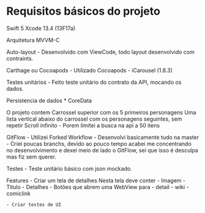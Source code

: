 # Requisitos básicos do projeto


Swift 5
Xcode 
    13.4 (13F17a)
    
Arquitetura 
    MVVM-C
    
Auto-layout 
    - Desenvolvido com ViewCode, todo layout desenvolvido com contraints.
    
Carthage ou Cocoapods
    - Utilizado Cocoapods 
        - iCarousel (1.8.3)
        
Testes unitários
    - Feito teste unitário do contrato da API, mocando os dados.
    
Persistencia de dados 
    * CoreData

O projeto contem
    Carrossel superior com os 5 primeiros personagens
    Uma lista vertical abaixo do carrossel com os personagens seguintes, sem repetir
    Scroll infinito
        - Porem limitei a busca na api a 50 itens
        
GitFlow
    - Utilizei Forked Workflow
    - Desenvolvi basicamente tudo na master
    - Criei poucas branchs, devido ao pouco tempo acabei me concentrando no desenvolvimento e dexei meio de lado o GitFlow, sei que isso é desculpa mas fiz sem querer.
    
Testes
    - Teste unitário básico com json mockado.
    
Features
    - Criar um tela de detalhes 
        Nesta tela deve conter 
            - Imagem
            - Titulo
            - Detalhes
            - Botões que abrem uma WebView para
                - detail
                - wiki
                - comiclink
    
    - Criar testes de UI
    
